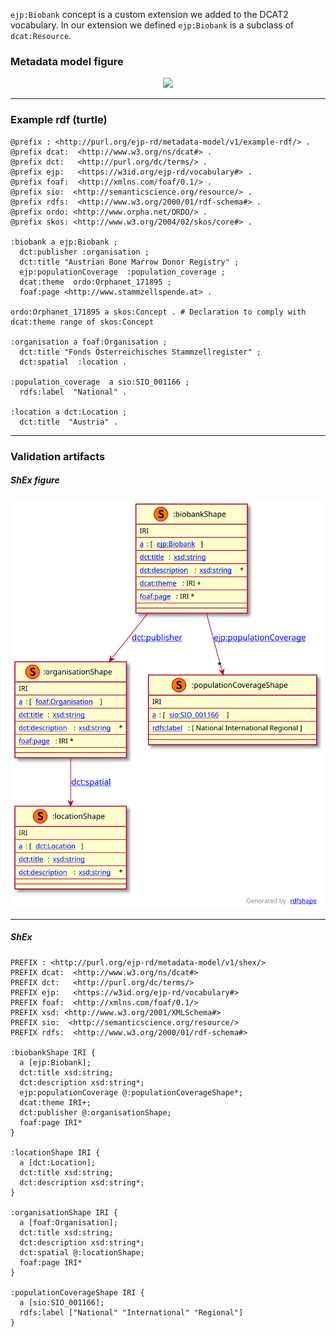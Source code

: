 `ejp:Biobank` concept is a custom extension we added to the DCAT2 vocabulary. In our extension we defined `ejp:Biobank` is a subclass of `dcat:Resource`.


### Metadata model figure

<p align="center"> 
    <a href="../images/turtle/biobank.png" target="_blank">
        <img src="../images/turtle/biobank.png"> 
    </a>
</p>


***

### Example rdf (turtle)

```ttl
@prefix : <http://purl.org/ejp-rd/metadata-model/v1/example-rdf/> .
@prefix dcat:  <http://www.w3.org/ns/dcat#> .
@prefix dct:   <http://purl.org/dc/terms/> .
@prefix ejp:   <https://w3id.org/ejp-rd/vocabulary#> .
@prefix foaf:  <http://xmlns.com/foaf/0.1/> .
@prefix sio:  <http://semanticscience.org/resource/> .
@prefix rdfs:  <http://www.w3.org/2000/01/rdf-schema#> .
@prefix ordo: <http://www.orpha.net/ORDO/> .
@prefix skos: <http://www.w3.org/2004/02/skos/core#> .

:biobank a ejp:Biobank ;
  dct:publisher :organisation ;        
  dct:title "Austrian Bone Marrow Donor Registry" ;
  ejp:populationCoverage  :population_coverage ;
  dcat:theme  ordo:Orphanet_171895 ;
  foaf:page <http://www.stammzellspende.at> .

ordo:Orphanet_171895 a skos:Concept . # Declaration to comply with dcat:theme range of skos:Concept

:organisation a foaf:Organisation ;
  dct:title "Fonds Österreichisches Stammzellregister" ;
  dct:spatial  :location .

:population_coverage  a sio:SIO_001166 ;
  rdfs:label  "National" .

:location a dct:Location ;
  dct:title  "Austria" .
```

***

### Validation artifacts 

##### ShEx figure

<p align="center"> 
    <a href="../images/shex/biobank.svg" target="_blank">
        <img src="../images/shex/biobank.svg"> 
    </a>
</p>

***
##### ShEx

``` ShEx
PREFIX : <http://purl.org/ejp-rd/metadata-model/v1/shex/>
PREFIX dcat:  <http://www.w3.org/ns/dcat#>
PREFIX dct:   <http://purl.org/dc/terms/>
PREFIX ejp:   <https://w3id.org/ejp-rd/vocabulary#>
PREFIX foaf:  <http://xmlns.com/foaf/0.1/>
PREFIX xsd: <http://www.w3.org/2001/XMLSchema#>
PREFIX sio:  <http://semanticscience.org/resource/>
PREFIX rdfs:  <http://www.w3.org/2000/01/rdf-schema#>

:biobankShape IRI {
  a [ejp:Biobank];
  dct:title xsd:string;
  dct:description xsd:string*;
  ejp:populationCoverage @:populationCoverageShape*;
  dcat:theme IRI+;
  dct:publisher @:organisationShape;
  foaf:page IRI*
}

:locationShape IRI {
  a [dct:Location];
  dct:title xsd:string;
  dct:description xsd:string*;
}

:organisationShape IRI {
  a [foaf:Organisation];
  dct:title xsd:string;
  dct:description xsd:string*;
  dct:spatial @:locationShape;
  foaf:page IRI*
}

:populationCoverageShape IRI {
  a [sio:SIO_001166];
  rdfs:label ["National" "International" "Regional"]
}
```
